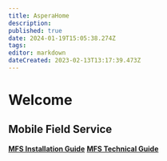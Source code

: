 ```yaml
---
title: AsperaHome
description: 
published: true
date: 2024-01-19T15:05:38.274Z
tags: 
editor: markdown
dateCreated: 2023-02-13T13:17:39.473Z
---
```


# Welcome


## Mobile Field Service

**[MFS Installation Guide](/Apps/MobileFieldService/InstallationGuides)**
**[MFS Technical Guide](/Apps/MobileFieldService/TechnicalReference)**
